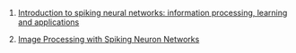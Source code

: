 1. [Introduction to spiking neural networks: 
information processing, learning and applications](http://www.ane.pl/pdf/7146.pdf)

2. [Image Processing with Spiking Neuron
Networks](https://lezoray.users.greyc.fr/Publis/Meftah_Turing2012.pdf)
